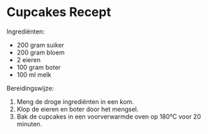 # Cupcakes Recept

Ingrediënten:
- 200 gram suiker
- 200 gram bloem
- 2 eieren
- 100 gram boter
- 100 ml melk

Bereidingswijze:
1. Meng de droge ingrediënten in een kom.
2. Klop de eieren en boter door het mengsel.
3. Bak de cupcakes in een voorverwarmde oven op 180°C voor 20 minuten.
